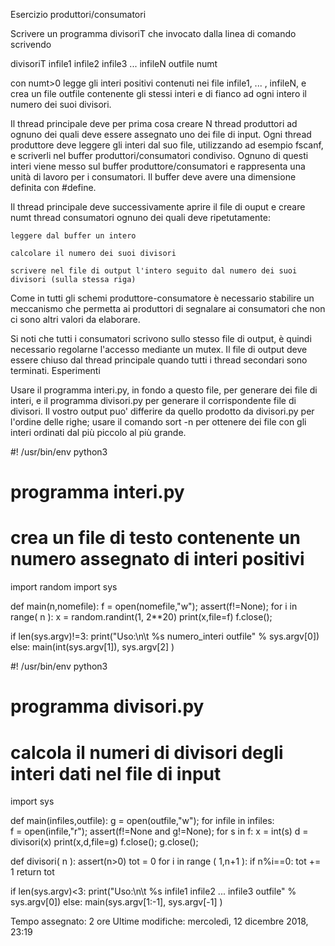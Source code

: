Esercizio produttori/consumatori

Scrivere un programma divisoriT che invocato dalla linea di comando scrivendo

divisoriT infile1 infile2 infile3 ... infileN outfile numt

con numt>0 legge gli interi positivi contenuti nei file infile1, ... , infileN, e crea un file outfile contenente gli stessi interi e di fianco ad ogni intero il numero dei suoi divisori.

Il thread principale deve per prima cosa creare N thread produttori ad ognuno dei quali deve essere assegnato uno dei file di input. Ogni thread produttore deve leggere gli interi dal suo file, utilizzando ad esempio fscanf, e scriverli nel buffer produttori/consumatori condiviso. Ognuno di questi interi viene messo sul buffer produttore/consumatori e rappresenta una unità di lavoro per i consumatori. Il buffer deve avere una dimensione definita con #define.

Il thread principale deve successivamente aprire il file di ouput e creare numt thread consumatori ognuno dei quali deve ripetutamente:

    leggere dal buffer un intero

    calcolare il numero dei suoi divisori

    scrivere nel file di output l'intero seguito dal numero dei suoi divisori (sulla stessa riga)

Come in tutti gli schemi produttore-consumatore è necessario stabilire un meccanismo che permetta ai produttori di segnalare ai consumatori che non ci sono altri valori da elaborare.

Si noti che tutti i consumatori scrivono sullo stesso file di output, è quindi necessario regolarne l'accesso mediante un mutex. Il file di output deve essere chiuso dal thread principale quando tutti i thread secondari sono terminati.
Esperimenti

Usare il programma interi.py, in fondo a questo file, per generare dei file di interi, e il programma divisori.py per generare il corrispondente file di divisori. Il vostro output puo' differire da quello prodotto da divisori.py per l'ordine delle righe; usare il comando sort -n per ottenere dei file con gli interi ordinati dal più piccolo al più grande.

#! /usr/bin/env python3

# programma interi.py
# crea un file di testo contenente un numero assegnato di interi positivi 

import random
import sys

def main(n,nomefile):
  f = open(nomefile,"w");
  assert(f!=None);
  for i in range( n ):
    x = random.randint(1, 2**20)
    print(x,file=f)
  f.close();

if len(sys.argv)!=3:
  print("Uso:\n\t %s numero_interi outfile" % sys.argv[0])
else:
  main(int(sys.argv[1]), sys.argv[2] )

#! /usr/bin/env python3

# programma divisori.py
# calcola il numeri di divisori degli interi dati nel file di input 

import sys

def main(infiles,outfile):
  g = open(outfile,"w");
  for infile in infiles:  
    f = open(infile,"r");
    assert(f!=None and g!=None);
    for s in f:
      x = int(s)
      d = divisori(x)
      print(x,d,file=g)
    f.close();
  g.close();

def divisori( n ):
  assert(n>0)
  tot = 0
  for i in range ( 1,n+1 ):
    if n%i==0:
      tot += 1
  return tot


if len(sys.argv)<3:
  print("Uso:\n\t %s infile1 infile2 ... infile3 outfile" % sys.argv[0])
else:
  main(sys.argv[1:-1], sys.argv[-1] )

Tempo assegnato: 2 ore
Ultime modifiche: mercoledì, 12 dicembre 2018, 23:19